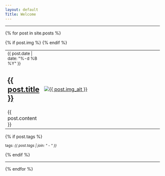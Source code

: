 ```yaml
---
layout: default
Title: Welcome
---
```

<hr/>

{% for post in site.posts %}

<article class='post'>
  <table border="0">
    <tr>
      <td>
  <div class="post-date"><small>{{ post.date | date: "%-d %B %Y" }}</small></div>
  <h1 class='post-title'>
    <a href="{{ site.path }}{{ post.url }}">
      {{ post.title }}
    </a>
  </h1>
  {{ post.content }}
 </td>
      {% if post.img %}
      <td width="450px">
        <a href="{{ post.img_src }}">
          <img src="{{ post.img }}" alt="{{ post.img_alt }}" />
        </a>
      </td>
      {% endif %}
    </tr>
  </table>
</article>

{% if post.tags %}
  <p><small>tags: <em>{{ post.tags | join: "</em> - <em>" }}</em></small></p>
{% endif %}

<hr/>

{% endfor %}
